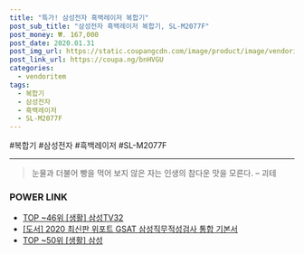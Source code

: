 ```yaml
--- 
title: "특가! 삼성전자 흑백레이저 복합기" 
post_sub_title: "삼성전자 흑백레이저 복합기, SL-M2077F" 
post_money: ₩. 167,000 
post_date: 2020.01.31 
post_img_url: https://static.coupangcdn.com/image/product/image/vendoritem/2019/02/21/3012494466/c371ee71-d870-4b8f-bb41-2773be7d32f4.jpg 
post_link_url: https://coupa.ng/bnHVGU 
categories: 
  - vendoritem 
tags: 
  - 복합기 
  - 삼성전자 
  - 흑백레이저 
  - SL-M2077F 
--- 
```

  #복합기 #삼성전자 #흑백레이저 #SL-M2077F 
<hr> 

> 눈물과 더불어 빵을 먹어 보지 않은 자는 인생의 참다운 맛을 모른다. – 괴테 


### POWER LINK

* <a href="https://blog.naver.com/an0733/221785702081" target="_blank"> TOP ~46위 [생활] 삼성TV32</a>
* <a href="https://blog.naver.com/santokki14/221788658736" target="_blank">[도서] 2020 최신판 위포트 GSAT 삼성직무적성검사 통합 기본서</a>
* <a href="https://blog.naver.com/fasyy4321/221781598396" target="_blank"> TOP ~50위 [생활] 삼성</a>
